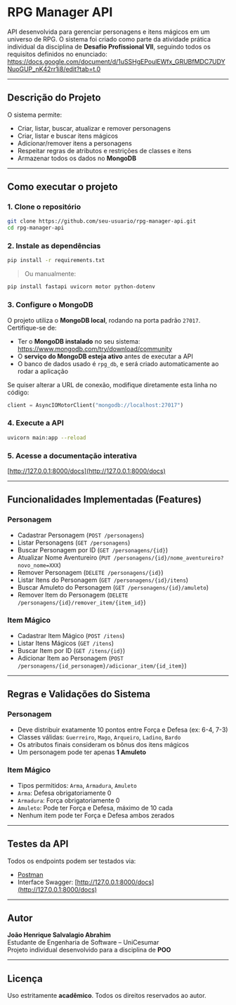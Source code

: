 # RPG Manager API

API desenvolvida para gerenciar personagens e itens mágicos em um universo de RPG. O sistema foi criado como parte da atividade prática individual da disciplina de **Desafio Profissional VII**, seguindo todos os requisitos definidos no enunciado:  
https://docs.google.com/document/d/1uSSHgEPoulEWfx_GRUBfMDC7UDYNuoGUP_nK42rr1i8/edit?tab=t.0

---

## Descrição do Projeto

O sistema permite:

- Criar, listar, buscar, atualizar e remover personagens
- Criar, listar e buscar itens mágicos
- Adicionar/remover itens a personagens
- Respeitar regras de atributos e restrições de classes e itens
- Armazenar todos os dados no **MongoDB**

---

## Como executar o projeto

### 1. Clone o repositório
```bash
git clone https://github.com/seu-usuario/rpg-manager-api.git
cd rpg-manager-api
```

### 2. Instale as dependências
```bash
pip install -r requirements.txt
```
> Ou manualmente:
```bash
pip install fastapi uvicorn motor python-dotenv
```

### 3. Configure o MongoDB

O projeto utiliza o **MongoDB local**, rodando na porta padrão `27017`. Certifique-se de:

- Ter o **MongoDB instalado** no seu sistema: https://www.mongodb.com/try/download/community
- O **serviço do MongoDB esteja ativo** antes de executar a API
- O banco de dados usado é `rpg_db`, e será criado automaticamente ao rodar a aplicação

Se quiser alterar a URL de conexão, modifique diretamente esta linha no código:
```python
client = AsyncIOMotorClient("mongodb://localhost:27017")
```

### 4. Execute a API
```bash
uvicorn main:app --reload
```

### 5. Acesse a documentação interativa
[http://127.0.0.1:8000/docs](http://127.0.0.1:8000/docs)

---

## Funcionalidades Implementadas (Features)

### Personagem
- Cadastrar Personagem (`POST /personagens`)
- Listar Personagens (`GET /personagens`)
- Buscar Personagem por ID (`GET /personagens/{id}`)
- Atualizar Nome Aventureiro (`PUT /personagens/{id}/nome_aventureiro?novo_nome=XXX`)
- Remover Personagem (`DELETE /personagens/{id}`)
- Listar Itens do Personagem (`GET /personagens/{id}/itens`)
- Buscar Amuleto do Personagem (`GET /personagens/{id}/amuleto`)
- Remover Item do Personagem (`DELETE /personagens/{id}/remover_item/{item_id}`)

### Item Mágico
- Cadastrar Item Mágico (`POST /itens`)
- Listar Itens Mágicos (`GET /itens`)
- Buscar Item por ID (`GET /itens/{id}`)
- Adicionar Item ao Personagem (`POST /personagens/{id_personagem}/adicionar_item/{id_item}`)

---

## Regras e Validações do Sistema

### Personagem
- Deve distribuir exatamente 10 pontos entre Força e Defesa (ex: 6-4, 7-3)
- Classes válidas: `Guerreiro`, `Mago`, `Arqueiro`, `Ladino`, `Bardo`
- Os atributos finais consideram os bônus dos itens mágicos
- Um personagem pode ter apenas **1 Amuleto**

### Item Mágico
- Tipos permitidos: `Arma`, `Armadura`, `Amuleto`
- `Arma`: Defesa obrigatoriamente 0
- `Armadura`: Força obrigatoriamente 0
- `Amuleto`: Pode ter Força e Defesa, máximo de 10 cada
- Nenhum item pode ter Força e Defesa ambos zerados

---

## Testes da API

Todos os endpoints podem ser testados via:

- [Postman](https://www.postman.com/)
- Interface Swagger: [http://127.0.0.1:8000/docs](http://127.0.0.1:8000/docs)

---

## Autor

**João Henrique Salvalagio Abrahim**  
Estudante de Engenharia de Software – UniCesumar  
Projeto individual desenvolvido para a disciplina de **POO**

---

## Licença

Uso estritamente **acadêmico**. Todos os direitos reservados ao autor.
